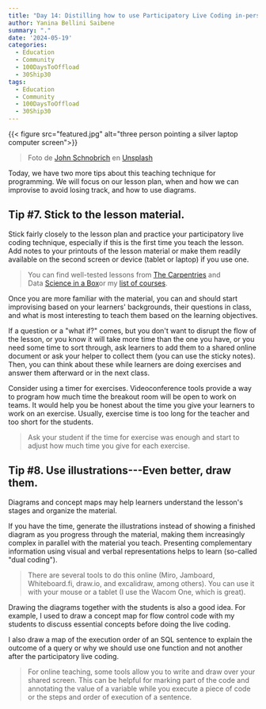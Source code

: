 ```yaml
---
title: "Day 14: Distilling how to use Participatory Live Coding in-person and online - Tip 7 and 8"
author: Yanina Bellini Saibene
summary: "."
date: '2024-05-19'
categories:
  - Education
  - Community
  - 100DaysToOffload
  - 30Ship30
tags:
  - Education
  - Community
  - 100DaysToOffload
  - 30Ship30
---
```


{{< figure src="featured.jpg" alt="three person pointing a silver laptop computer screen">}}

> Foto de <a href="https://unsplash.com/es/@johnishappysometimes?utm_content=creditCopyText&utm_medium=referral&utm_source=unsplash">John Schnobrich</a> en <a href="https://unsplash.com/es/fotos/three-person-pointing-the-silver-laptop-computer-2FPjlAyMQTA?utm_content=creditCopyText&utm_medium=referral&utm_source=unsplash">Unsplash</a>

Today, we have two more tips about this teaching technique for programming. We will focus on our lesson plan, when and how we can improvise to avoid losing track, and how to use diagrams. 

## **Tip #7. Stick to the lesson material.** 

Stick fairly closely to the lesson plan and practice your participatory live coding technique, especially if this is the first time you teach the lesson. Add notes to your printouts of the lesson material or make them readily available on the second screen or device (tablet or laptop) if you use one.

> You can find well-tested lessons from [The Carpentries](https://carpentries.org/workshops-curricula) and Data [Science in a Box](https://datasciencebox.org/)or my [list of courses](https://yabellini.netlify.app/courses/).

Once you are more familiar with the material, you can and should start improvising based on your learners' backgrounds, their questions in class, and what is most interesting to teach them based on the learning objectives.

If a question or a "what if?" comes, but you don't want to disrupt the flow of the lesson, or you know it will take more time than the one you have, or you need some time to sort through, ask learners to add them to a shared online document or ask your helper to collect them (you can use the sticky notes). Then, you can think about these while learners are doing exercises and answer them afterward or in the next class.

Consider using a timer for exercises. Videoconference tools provide a way to program how much time the breakout room will be open to work on teams. It would help you be honest about the time you give your learners to work on an exercise. Usually, exercise time is too long for the teacher and too short for the students. 

> Ask your student if the time for exercise was enough and start to adjust how much time you give for each exercise. 

## **Tip #8. Use illustrations---Even better, draw them.** 

Diagrams and concept maps may help learners understand the lesson's stages and organize the material. 

If you have the time, generate the illustrations instead of showing a finished diagram as you progress through the material, making them increasingly complex in parallel with the material you teach. Presenting complementary information using visual and verbal representations helps to learn (so-called "dual coding").

> There are several tools to do this online (Miro, Jamboard, Whiteboard.fi, draw.io, and excalidraw, among others). You can use it with your mouse or a tablet (I use the Wacom One, which is great).

Drawing the diagrams together with the students is also a good idea. For example, I used to draw a concept map for flow control code with my students to discuss essential concepts before doing the live coding. 

I also draw a map of the execution order of an SQL sentence to explain the outcome of a query or why we should use one function and not another after the participatory live coding.

> For online teaching, some tools allow you to write and draw over your shared screen. This can be helpful for marking part of the code and annotating the value of a variable while you execute a piece of code or the steps and order of execution of a sentence.
